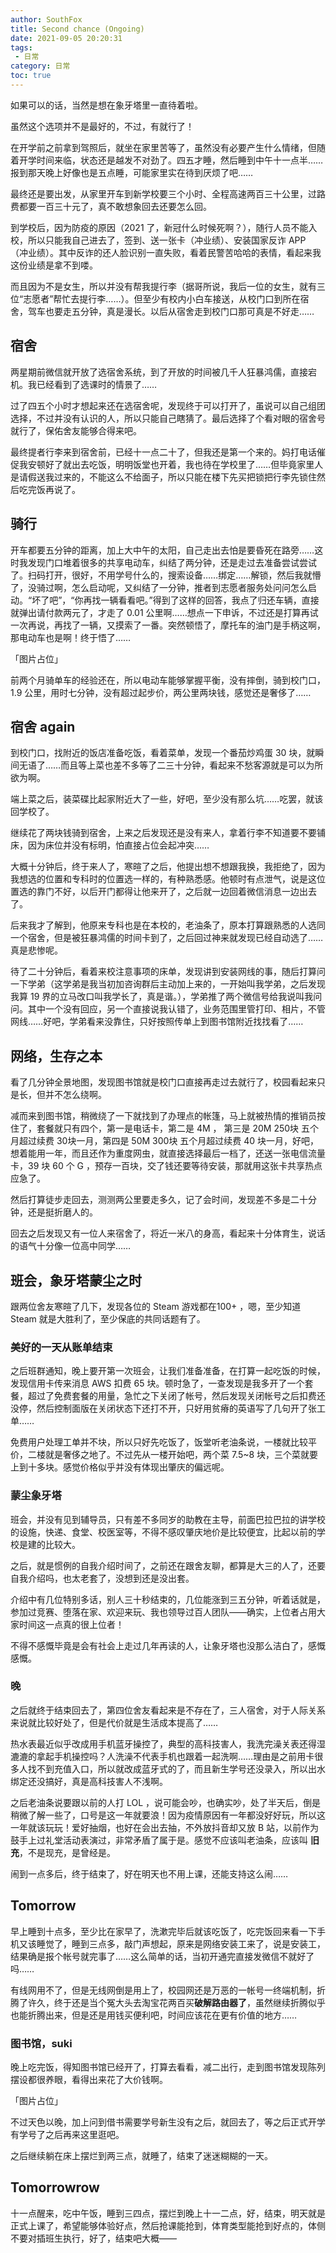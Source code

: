 ```yaml
---
author: SouthFox
title: Second chance (Ongoing)
date: 2021-09-05 20:20:31
tags:
 - 日常
category: 日常
toc: true
---
```


如果可以的话，当然是想在象牙塔里一直待着啦。

<!-- more -->

虽然这个选项并不是最好的，不过，有就行了！

在开学前之前拿到驾照后，就坐在家里苦等了，虽然没有必要产生什么情绪，但随着开学时间来临，状态还是越发不对劲了。四五才睡，然后睡到中午十一点半……报到那天晚上好像也是五点睡，可能家里实在待到厌烦了吧……

最终还是要出发，从家里开车到新学校要三个小时、全程高速两百三十公里，过路费都要一百三十元了，真不敢想象回去还要怎么回。

到学校后，因为防疫的原因（2021 了，新冠什么时候死啊？），随行人员不能入校，所以只能我自己进去了，签到、送一张卡（冲业绩）、安装国家反诈 APP （冲业绩）。其中反诈的还人脸识别一直失败，看着民警苦哈哈的表情，看起来我这份业绩是拿不到喽。

而且因为不是女生，所以并没有帮我提行李（据哥所说，我后一位的女生，就有三位“志愿者”帮忙去提行李……）。但至少有校内小白车接送，从校门口到所在宿舍，驾车也要走五分钟，真是漫长。以后从宿舍走到校门口那可真是不好走……

## 宿舍

两星期前微信就开放了选宿舍系统，到了开放的时间被几千人狂暴鸿儒，直接宕机。我已经看到了选课时的情景了……

过了四五个小时才想起来还在选宿舍呢，发现终于可以打开了，虽说可以自己组团选择，不过并没有认识的人，所以只能自己瞎猜了。最后选择了个看对眼的宿舍号就行了，保佑舍友能够合得来吧。

最终提者行李来到宿舍前，已经十一点二十了，但我还是第一个来的。妈打电话催促我安顿好了就出去吃饭，明明饭堂也开着，我也待在学校里了……但毕竟家里人是请假送我过来的，不能这么不给面子，所以只能在楼下先买把锁把行李先锁住然后吃完饭再说了。



## 骑行

开车都要五分钟的距离，加上大中午的太阳，自己走出去怕是要昏死在路旁……这时我发现门口堆着很多的共享电动车，纠结了两分钟，还是走过去准备尝试尝试了。扫码打开，很好，不用学号什么的，搜索设备……绑定……解锁，然后我就懵了，没骑过啊，怎么启动呢，又纠结了一分钟，推者到志愿者服务处问问怎么启动。“坏了吧”，“你再找一辆看看吧。”得到了这样的回答，我点了归还车辆，直接就弹出请付款两元了，才走了 0.01 公里啊……想点一下申诉，不过还是打算再试一次再说，再找了一辆，又摸索了一番。突然顿悟了，摩托车的油门是手柄这啊，那电动车也是啊！终于悟了……

「图片占位」

前两个月骑单车的经验还在，所以电动车能够掌握平衡，没有摔倒，骑到校门口，1.9 公里，用时七分钟，没有超过起步价，两公里两块钱，感觉还是奢侈了……



## 宿舍 again

到校门口，找附近的饭店准备吃饭，看着菜单，发现一个番茄炒鸡蛋 30 块，就瞬间无语了……而且等上菜也差不多等了二三十分钟，看起来不愁客源就是可以为所欲为啊。

端上菜之后，装菜碟比起家附近大了一些，好吧，至少没有那么坑……吃罢，就该回学校了。

继续花了两块钱骑到宿舍，上来之后发现还是没有来人，拿着行李不知道要不要铺床，因为床位并没有标明，怕直接占位会起冲突……

大概十分钟后，终于来人了，寒暄了之后，他提出想不想跟我换，我拒绝了，因为我想选的位置和专科时的位置选一样的，有种熟悉感。他顿时有点泄气，说是这位置选的靠门不好，以后开门都得让他来开了，之后就一边回着微信消息一边出去了。

后来我才了解到，他原来专科也是在本校的，老油条了，原本打算跟熟悉的人选同一个宿舍，但是被狂暴鸿儒的时间卡到了，之后回过神来就发现已经自动选了……真是悲惨呢。

待了二十分钟后，看着来校注意事项的床单，发现讲到安装网线的事，随后打算问一下学弟（这学弟是我当初加咨询群后主动加上来的，一开始叫我学弟，之后发现我算 19 界的立马改口叫我学长了，真是谐。），学弟推了两个微信号给我说叫我问问。其中一个没有回应，另一个直接说我认错了，业务范围里管打印、相片，不管网线……好吧，学弟看来没靠住，只好按照传单上到图书馆附近找找看了……



## 网络，生存之本

看了几分钟全景地图，发现图书馆就是校门口直接再走过去就行了，校园看起来只是长，但并不怎么绕啊。

减而来到图书馆，稍微绕了一下就找到了办理点的帐篷，马上就被热情的推销员按住了，套餐就只有四个，第一是电话卡，第二是 4M ， 第三是 20M 250块 五个月超过续费 30块一月，第四是 50M 300块 五个月超过续费 40 块一月，好吧，想着能用一年，而且还作为重度网虫，就直接选择最后一档了，还送一张电信流量卡，39 块 60 个 G ，预存一百块，交了钱还要等待安装，那就用这张卡共享热点应急了。

然后打算徒步走回去，测测两公里要走多久，记了会时间，发现差不多是二十分钟，还是挺折磨人的。

回去之后发现又有一位人来宿舍了，将近一米八的身高，看起来十分体育生，说话的语气十分像一位高中同学……



## 班会，象牙塔蒙尘之时

跟两位舍友寒暄了几下，发现各位的 Steam 游戏都在100+ ，嗯，至少知道 Steam 就是大胜利了，至少保底的共同话题有了。

### 美好的一天从账单结束

之后班群通知，晚上要开第一次班会，让我们准备准备，在打算一起吃饭的时候，发现信用卡传来消息 AWS 扣费 65 块。顿时急了，一查发现是我多开了一个套餐，超过了免费套餐的用量，急忙之下关闭了帐号，然后发现关闭帐号之后扣费还没停，然后控制面版在关闭状态下还打不开，只好用贫瘠的英语写了几句开了张工单……

免费用户处理工单并不块，所以只好先吃饭了，饭堂听老油条说，一楼就比较平价，二楼就是奢侈之地了。不过先从一楼开始吧，两个菜 7.5~8 块，三个菜就要上到十多块。感觉价格似乎并没有体现出肇庆的偏远呢。



### 蒙尘象牙塔

班会，并没有见到辅导员，只有差不多同岁的助教在主导，前面巴拉巴拉的讲学校的设施，快递、食堂、校医室等，不得不感叹肇庆地价是比较便宜，比起以前的学校是建的比较大。

之后，就是惯例的自我介绍时间了，之前还在跟舍友聊，都算是大三的人了，还要自我介绍吗，也太老套了，没想到还是没出套。

介绍中有几位特别多话，别人三十秒结束的，几位能涨到三五分钟，听着话就是，参加过竞赛、堕落在家、欢迎来玩、我也领导过百人团队——确实，上位者占用大家时间这一点真的很上位者！

不得不感慨毕竟是会有社会上走过几年再读的人，让象牙塔也没那么洁白了，感慨感慨。



### 晚

之后就终于结束回去了，第四位舍友看起来是不存在了，三人宿舍，对于人际关系来说就比较好处了，但是代价就是生活成本提高了……

热水表最近似乎改成用手机蓝牙操控了，典型的高科技害人，我洗完澡关表还得湿漉漉的拿起手机操控吗？人洗澡不代表手机也跟着一起洗啊……理由是之前用卡很多人找不到充值入口，所以就改成蓝牙式的了，而且新生学号还没录入，所以出水绑定还没搞好，真是高科技害人不浅啊。



之后老油条说要跟以前的人打 LOL ，说可能会吵，也确实吵，处了半天后，倒是稍微了解一些了，口号是这一年就要浪！因为疫情原因有一年都没好好玩，所以这一年就该玩玩！爱好抽烟，也好在会出去抽，不外放抖音却又放 B 站，以前作为鼓手上过礼堂活动表演过，非常矛盾了属于是。感觉不应该叫老油条，应该叫 **旧充**，不是现充，是曾经是。

闹到一点多后，终于结束了，好在明天也不用上课，还能支持这么闹……



## Tomorrow

早上睡到十点多，至少比在家早了，洗漱完毕后就该吃饭了，吃完饭回来看一下手机又该睡觉了，睡到三点多，敲门声想起，原来是网络安装工来了，说是安装工，结果确是报个帐号就完事了……这么简单的话，当初开通完直接发微信不就好了吗……

有线网用不了，但是无线网倒是用上了，校园网还是万恶的一帐号一终端机制，折腾了许久，终于还是当个冤大头去淘宝花两百买**破解路由器了**，虽然继续折腾似乎也能折腾出来，但是还是用钱买便利吧，时间应该花在更有价值的地方……



### 图书馆，suki

晚上吃完饭，得知图书馆已经开了，打算去看看，减二出行，走到图书馆发现陈列摆设都很养眼，看得出来花了大价钱啊。

「图片占位」

不过天色以晚，加上问到借书需要学号新生没有之后，就回去了，等之后正式开学有学号了之后再来这里逛吧。

之后继续躺在床上摆烂到两三点，就睡了，结束了迷迷糊糊的一天。



## Tomorrowrow

十一点醒来，吃中午饭，睡到三四点，摆烂到晚上十一二点，好，结束，明天就是正式上课了，希望能够体验好点，然后抢课能抢到，体育类型能抢到好点的，体侧不要对插班生执行，好了，结束吧大概——
